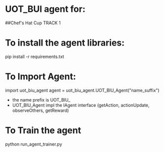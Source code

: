 # UOT_BUI agent for:      
##Chef's Hat Cup TRACK 1

# To install the agent libraries:
pip install -r requirements.txt

# To Import Agent:
import uot_biu_agent
agent = uot_biu_agent.UOT_BIU_Agent("name_suffix")   

* the name prefix is UOT_BIU_
* UOT_BIU_Agent impl the IAgent interface (getAction, actionUpdate, observeOthers, getReward)

# To Train the agent
python run_agent_trainer.py


